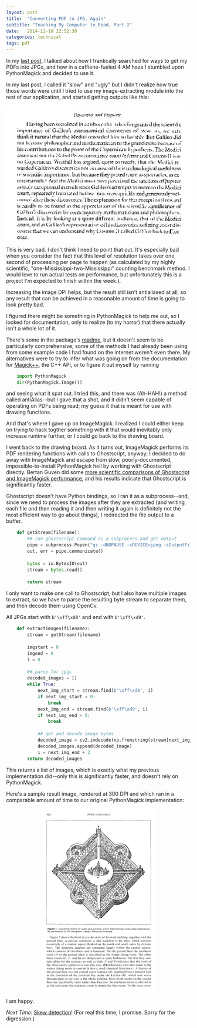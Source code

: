 ```yaml
---
layout: post
title:  "Converting PDF to JPG, Again"
subtitle: "Teaching My Computer to Read, Part 2"
date:   2014-11-19 22:52:30
categories: technical
tags: pdf
---
```


In my [last post](http://0.0.0.0:4000/cv/pdf/2014/11/12/teaching-my-computer-to-read-pdfs-are-evil.html), I talked about how I frantically searched for ways to get my PDFs into JPGs, and how in a caffiene-fueled 4 AM haze I stumbled upon PythonMagick and decided to use it. 

In my last post, I called it "slow" and "ugly" but I didn't realize how true those words were until I tried to use my image-extracting module into the rest of our application, and started getting outputs like this:

<p align="center">
<img src="/img/2014-11-19/imagemagicksucks.jpg">
</p>

This is very bad. I don't think I need to point that out. It's especially bad when you consider the fact that this level of resolution takes over one second of processing per page to happen (as calculated by my highly scientific, "one-Mississippi-two-Mississippi" counting benchmark method. I would love to run actual tests on performance, but unfortunately this is a project I'm expected to finish within the week.).

Increasing the image DPI helps, but the result still isn't antialiased at all, so any result that can be achieved in a reasonable amount of time is going to look pretty bad.

I figured there might be something in PythonMagick to help me out, so I looked for documentation, only to realize (to my horror) that there actually isn't a whole lot of it.

There's some in the package's [readme](http://www.imagemagick.org/download/python/README.txt), but it doesn't seem to be particularly comprehensive; some of the methods I had already been using from some example code I had found on the internet weren't even there. My alternatives were to try to infer what was going on from the documentation for [Magick++](http://www.imagemagick.org/Magick++/Documentation.html), the C++ API, or to figure it out myself by running

```python
	import PythonMagick
	dir(PythonMagick.Image())
```
and seeing what it spat out. I tried this, and there was (Ah-HAH!) a method called antiAlias--but I gave that a shot, and it didn't seem capable of operating on PDFs being read; my guess it that is meant for use with drawing functions.

And that's where I gave up on ImageMagick. I realized I could either keep on trying to hack togther something with it that would inevitably only increase runtime further, or I could go back to the drawing board.

I went back to the drawing board. As it turns out, ImageMagick performs its PDF rendering functions with calls to Ghostscript, anyway; I decided to do away with ImageMagick and escape from slow, poorly-documented, impossible-to-install PythonMagick hell by working with Ghostscript directly. Bertan Guven did some [more scientific comparisons of Ghostscript and ImageMagick performance](http://bertanguven.com/faster-conversions-from-pdf-to-pngjpeg-imagemagick-vs-ghostscript/), and his results indicate that Ghostscript is significantly faster.

Ghostscript doesn't have Python bindings, so I ran it as a subprocess--and, since we need to process the images after they are extracted (and writing each file and then reading it and then writing it again is definitely not the most efficient way to go about things), I redirected the file output to a buffer.

```python
	def getStream(filename):
	    ## run ghostscript command as a subprocess and get output
	    pipe = subprocess.Popen("gs -dNOPAUSE -sDEVICE=jpeg -sOutputFile=%stdout -dJPEGQ=100 -r300 -q "+ filename + " -c quit", stdout=subprocess.PIPE, shell=True)
	    out, err = pipe.communicate()

	    bytes = io.BytesIO(out)
	    stream = bytes.read()

	    return stream
```

I only want to make one call to Ghostscript, but I also have multiple images to extract, so we have to parse the resulting byte stream to separate them, and then decode them using OpenCv.

All JPGs start with `b'\xff\xd8'` and end with `b'\xff\xd9'`.

```python
	def extractImages(filename): 
	    stream = getStream(filename)

	    imgstart = 0
	    imgend = 0
	    i = 0

	    ## parse for jpgs
	    decoded_images = []
	    while True:
	        next_img_start = stream.find(b'\xff\xd8', i)
	        if next_img_start < 0:
	            break
	        next_img_end = stream.find(b'\xff\xd9', i)
	        if next_img_end < 0:
	            break

	        ## get and decode image bytes
	        decoded_image = cv2.imdecode(np.fromstring(stream[next_img_start:next_img_end+2], np.uint8), cv2.CV_LOAD_IMAGE_COLOR)
	        decoded_images.append(decoded_image)
	        i = next_img_end + 2
	    return decoded_images
```

This returns a list of images, which is exactly what my previous implementation did--only this is significantly faster, and doesn't rely on PythonMagick. 

Here's a sample result image, rendered at 300 DPI and which ran in a comparable amount of time to our original PythonMagick implementation:

<p align="center">
<img src="/img/2014-11-19/ghostscriptisawesome.jpg" style="height:500px">
</p>

I am happy.

*Next Time:* [Skew detection](http://catmores.co/pdf/2014/12/15/teaching-my-computer-to-read-skew-detection.html)! (For real this time, I promise. Sorry for the digression.)

